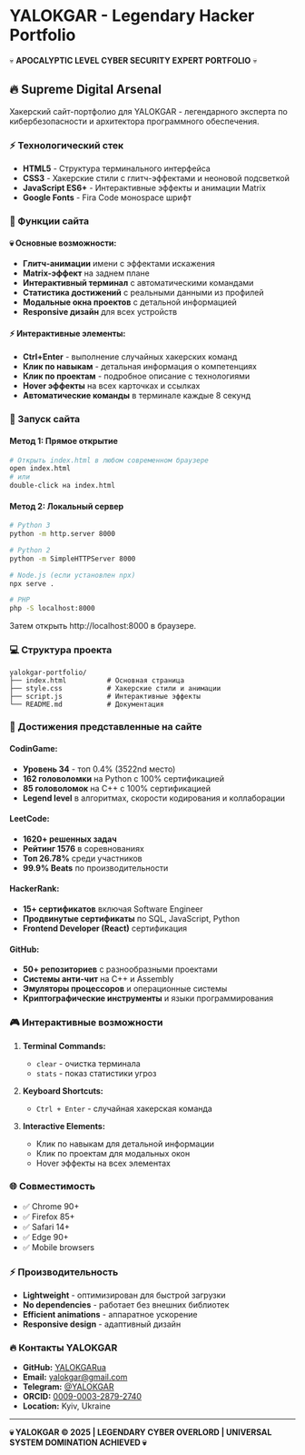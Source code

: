# YALOKGAR - Legendary Hacker Portfolio

💀 **APOCALYPTIC LEVEL CYBER SECURITY EXPERT PORTFOLIO** 💀

## 🔥 Supreme Digital Arsenal

Хакерский сайт-портфолио для YALOKGAR - легендарного эксперта по кибербезопасности и архитектора программного обеспечения.

### ⚡ Технологический стек
- **HTML5** - Структура терминального интерфейса
- **CSS3** - Хакерские стили с глитч-эффектами и неоновой подсветкой
- **JavaScript ES6+** - Интерактивные эффекты и анимации Matrix
- **Google Fonts** - Fira Code монospace шрифт

### 🎯 Функции сайта

#### 💀 Основные возможности:
- **Глитч-анимации** имени с эффектами искажения
- **Matrix-эффект** на заднем плане
- **Интерактивный терминал** с автоматическими командами
- **Статистика достижений** с реальными данными из профилей
- **Модальные окна проектов** с детальной информацией
- **Responsive дизайн** для всех устройств

#### ⚡ Интерактивные элементы:
- **Ctrl+Enter** - выполнение случайных хакерских команд
- **Клик по навыкам** - детальная информация о компетенциях
- **Клик по проектам** - подробное описание с технологиями
- **Hover эффекты** на всех карточках и ссылках
- **Автоматические команды** в терминале каждые 8 секунд

### 🚀 Запуск сайта

#### Метод 1: Прямое открытие
```bash
# Открыть index.html в любом современном браузере
open index.html
# или
double-click на index.html
```

#### Метод 2: Локальный сервер
```bash
# Python 3
python -m http.server 8000

# Python 2
python -m SimpleHTTPServer 8000

# Node.js (если установлен npx)
npx serve .

# PHP
php -S localhost:8000
```

Затем открыть http://localhost:8000 в браузере.

### 💻 Структура проекта
```
yalokgar-portfolio/
├── index.html          # Основная страница
├── style.css           # Хакерские стили и анимации
├── script.js           # Интерактивные эффекты
└── README.md           # Документация
```

### 🔐 Достижения представленные на сайте

#### CodinGame:
- **Уровень 34** - топ 0.4% (3522nd место)
- **162 головоломки** на Python с 100% сертификацией
- **85 головоломок** на C++ с 100% сертификацией
- **Legend level** в алгоритмах, скорости кодирования и коллаборации

#### LeetCode:
- **1620+ решенных задач**
- **Рейтинг 1576** в соревнованиях
- **Топ 26.78%** среди участников
- **99.9% Beats** по производительности

#### HackerRank:
- **15+ сертификатов** включая Software Engineer
- **Продвинутые сертификаты** по SQL, JavaScript, Python
- **Frontend Developer (React)** сертификация

#### GitHub:
- **50+ репозиториев** с разнообразными проектами
- **Системы анти-чит** на C++ и Assembly
- **Эмуляторы процессоров** и операционные системы
- **Криптографические инструменты** и языки программирования

### 🎮 Интерактивные возможности

1. **Terminal Commands:**
   - `clear` - очистка терминала
   - `stats` - показ статистики угроз

2. **Keyboard Shortcuts:**
   - `Ctrl + Enter` - случайная хакерская команда

3. **Interactive Elements:**
   - Клик по навыкам для детальной информации
   - Клик по проектам для модальных окон
   - Hover эффекты на всех элементах

### 🌐 Совместимость
- ✅ Chrome 90+
- ✅ Firefox 85+
- ✅ Safari 14+
- ✅ Edge 90+
- ✅ Mobile browsers

### ⚡ Производительность
- **Lightweight** - оптимизирован для быстрой загрузки
- **No dependencies** - работает без внешних библиотек
- **Efficient animations** - аппаратное ускорение
- **Responsive design** - адаптивный дизайн

### 🔥 Контакты YALOKGAR

- **GitHub:** [YALOKGARua](https://github.com/YALOKGARua)
- **Email:** yalokgar@gmail.com
- **Telegram:** [@YALOKGAR](https://t.me/YALOKGAR)
- **ORCID:** [0009-0003-2879-2740](https://orcid.org/0009-0003-2879-2740)
- **Location:** Kyiv, Ukraine

---

**💀 YALOKGAR © 2025 | LEGENDARY CYBER OVERLORD | UNIVERSAL SYSTEM DOMINATION ACHIEVED 💀** 
